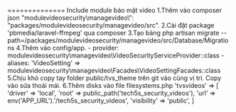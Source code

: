 ============== Include module bảo mật video
1.Thêm vào composer json
"modulevideosecurity\\managevideo\\": "packages/modulevideosecurity/managevideo/src".
2.Cài đặt package 'pbmedia/laravel-ffmpeg' qua composer
3.Tạo bảng
php artisan migrate --path=/packages/modulevideosecurity/managevideo/src/Database/Migrations
4.Thêm vào config/app.
	- provider: modulevideosecurity\managevideo\VideoSecurityServiceProvider::class
	- aliases: 'VideoSetting' => modulevideosecurity\managevideo\Facades\VideoSettingFacades::class
5.Chịu khó copy tay folder public/tvs_theme trên git vào cùng vị trí. Copy vào sửa thoải mái.
6.Thêm disks vào file filesystems.php
'tvsvideos' => [
    'driver' => 'local',
    'root' => public_path('tech5s_security_videos'),
    'url' => env('APP_URL').'/tech5s_security_videos',
    'visibility' => 'public',
]